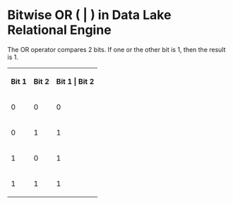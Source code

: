 <!-- loioa4f3907484f21015b85ef5154f5d3b16 -->

# Bitwise OR \( | \) in Data Lake Relational Engine

The OR operator compares 2 bits. If one or the other bit is 1, then the result is 1.




<table>
<tr>
<th valign="top" rowspan="1">

Bit 1



</th>
<th valign="top" rowspan="1">

Bit 2



</th>
<th valign="top" rowspan="1">

Bit 1 | Bit 2



</th>
</tr>
<tr>
<td valign="top" rowspan="1">

0



</td>
<td valign="top" rowspan="1">

0



</td>
<td valign="top" rowspan="1">

0



</td>
</tr>
<tr>
<td valign="top" rowspan="1">

0



</td>
<td valign="top" rowspan="1">

1



</td>
<td valign="top" rowspan="1">

1



</td>
</tr>
<tr>
<td valign="top" rowspan="1">

1



</td>
<td valign="top" rowspan="1">

0



</td>
<td valign="top" rowspan="1">

1



</td>
</tr>
<tr>
<td valign="top" rowspan="1">

1



</td>
<td valign="top" rowspan="1">

1



</td>
<td valign="top" rowspan="1">

1



</td>
</tr>
</table>

